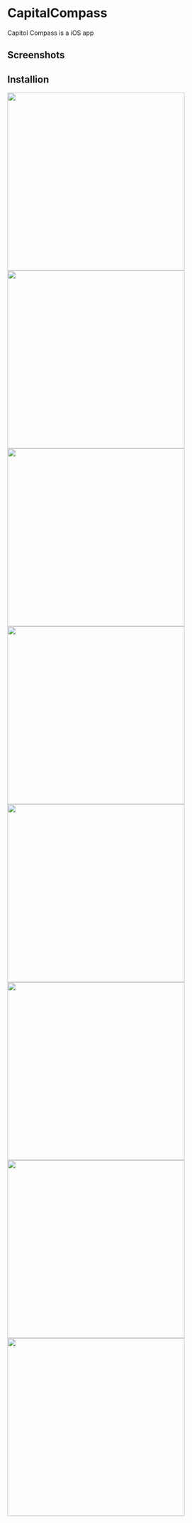 # CapitalCompass
Capitol Compass is a iOS app 

## Screenshots

## Installion


<img src="https://i.imgur.com/NY7vPL8.png" width="400">
<img src="https://i.imgur.com/js4gMwz.png" width="400">
<img src="https://i.imgur.com/4OHYwGx.png" width="400">
<img src="https://i.imgur.com/bOd3KQ7.png" width="400">

<img src="https://i.imgur.com/tk4lVPB.png" width="400">

<img src="https://i.imgur.com/SqwH5RG.png" width="400">

<img src="https://i.imgur.com/JH1TZHr.png" width="400">
<img src="https://i.imgur.com/bOd3KQ7.png" width="400">

